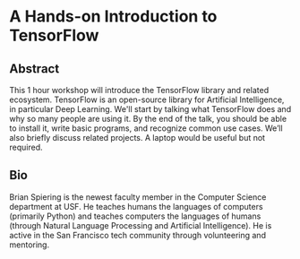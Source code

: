 A Hands-on Introduction to TensorFlow
=====

Abstract
-----

This 1 hour workshop will introduce the TensorFlow library and related ecosystem. TensorFlow is an open-source library for Artificial Intelligence, in particular Deep Learning. We'll start by talking what TensorFlow does and why so many people are using it. By the end of the talk, you should be able to install it, write basic programs, and recognize common use cases. We’ll also briefly discuss related projects. A laptop would be useful but not required.

Bio
-----

Brian Spiering is the newest faculty member in the Computer Science department at USF. He teaches humans the languages of computers (primarily Python) and teaches computers the languages of humans (through Natural Language Processing and Artificial Intelligence). He is active in the San Francisco tech community through volunteering and mentoring.
